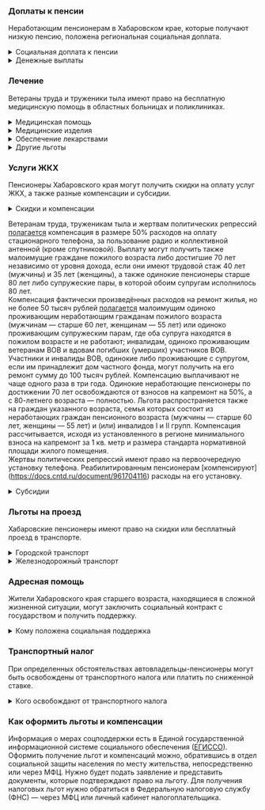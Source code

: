 ### Доплаты к пенсии
Неработающим пенсионерам в Хабаровском крае, которые получают низкую пенсию, положена региональная социальная доплата. 
<details>
<summary>Социальная доплата к пенсии</summary>
В Хабаровском крае региональный прожиточный минимум пенсионера превышает общефедеральный. Поэтому неработающим пенсионерам с низким размером пенсии производится региональная социальная доплата к пенсии до прожиточного минимума пенсионера — до 13 205 рублей. 
Для назначения доплаты в настоящее время необходимо обращаться в отдел социальной защиты населения по месту своего жительства. А с 2022 года доплата будет назначаться автоматически.
</details>
<details>

<summary>Денежные выплаты</summary>
Всем гражданам пожилого возраста [полагается](https://docs.cntd.ru/document/995111997) ежемесячная денежная выплата в сумме 720 рублей. Её назначают мужчинам старше 60 лет и женщинам, которые достигли возраста 55 лет, если они не относятся к льготным категориям. ЕДВ ветеранов труда составляет 940 рублей, а труженики тыла и жертвы политических репрессий получают по 1020 рублей. По желанию льготника полагающаяся ему выплата может быть заменена на проезд на общественном транспорте.
</details>

### Лечение
Ветераны труда и труженики тыла имеют право на бесплатную медицинскую помощь в областных больницах и поликлиниках. 
<details>

<summary>Медицинская помощь </summary>
Ветераны труда и труженики тыла, а также граждане пожилого возраста [сохраняют право](https://docs.cntd.ru/document/995111997) на обслуживание в поликлиниках и других медицинских учреждениях, к которым они были прикреплены в период работы до выхода на пенсию. Оказание медицинской помощи вне очереди полагается реабилитированным и пострадавшим от репрессий пенсионерам.
</details>
<details>

<summary>Медицинские изделия</summary>
Всем гражданам пожилого возраста, а также ветеранам труда, труженикам тыла и пострадавшим от политических репрессий пенсионерам [полагается](https://docs.cntd.ru/document/995111997) бесплатное изготовление и ремонт зубных протезов. Льгота не распространяется на расходы по оплате стоимости драгоценных металлов и металлокерамики. 
Труженики тыла и жертвы политических репрессий бесплатно обеспечиваются другими протезами и протезно-ортопедическими изделиями.</details>
<details>
<summary>Обеспечение лекарствами</summary>
Реабилитированных пенсионеров бесплатно [обеспечивают](https://docs.cntd.ru/document/995112000) лекарственными препаратами по рецептам врачей, а для тружеников тыла и пострадавших от политических репрессий стоимость лекарств снижается на 50%.
</details>
<details>
<summary>Другие льготы</summary>
Неработающие граждане пожилого возраста [обеспечиваются](https://docs.cntd.ru/document/995132127) санаторно-курортными путёвками по медицинским показаниям в порядке очерёдности, не чаще одного раза в два года. Если по заключению врача санаторно-курортное лечение по состоянию здоровья необходимо в определённые сроки, путёвку выдают вне очереди, независимо от даты получения последней путёвки. В первоочередном порядке [обеспечивают] (https://docs.cntd.ru/document/995112000) путёвками жертв политических репрессий.
</details>


### Услуги ЖКХ
Пенсионеры Хабаровского края могут получить скидки на оплату услуг ЖКХ, а также разные компенсации и субсидии. 

<details>
<summary>Скидки и компенсации</summary>
Ветеранам труда, реабилитированным и пострадавшим от репрессий пенсионерам, а также труженикам тыла выплачивается компенсация в размере 50% расходов на оплату жилого помещения, коммунальных услуг и взносов на капремонт. 
На [льготу](https://docs.cntd.ru/document/995111997) могут рассчитывать также малоимущие граждане пожилого возраста либо достигшие 70 лет независимо от уровня дохода, если они имеют трудовой стаж 40 лет (мужчины) и 35 лет (женщины), а также одинокие пенсионеры старше 80 лет или супружеская пара, в которой обоим супругам исполнилось 80 лет.  
Льготу получают также члены семьи, совместно проживающие с реабилитированным пенсионером. Компенсацию предоставляют, исходя из объёмов потребляемых услуг, но не более нормативов потребления.</details>

Ветеранам труда, труженикам тыла и жертвам политических репрессий [полагается](https://docs.cntd.ru/document/995111997) компенсация в размере 50% расходов на оплату стационарного телефона, за пользование радио и коллективной антенной (кроме спутниковой). Выплату могут получить также малоимущие граждане пожилого возраста либо достигшие 70 лет независимо от уровня дохода, если они имеют трудовой стаж 40 лет (мужчины) и 35 лет (женщины), а также одинокие пенсионеры старше 80 лет либо супружеские пары, в которой обоим супругам исполнилось 80 лет.  
Компенсация фактически произведённых расходов на ремонт жилья, но не более 50 тысяч рублей [полагается](https://docs.cntd.ru/document/995132127) малоимущим одиноко проживающим неработающим гражданам пожилого возраста (мужчинам — старше 60 лет, женщинам — 55 лет) или одиноко проживающим супружеским парам, где оба супруга находятся в пожилом возрасте и не работают; инвалидам, одиноко проживающим ветеранам ВОВ и вдовам погибших (умерших) участников ВОВ. Участники и инвалиды ВОВ, одинокие либо проживающие с супругом, если им принадлежит дом частного фонда, могут получить на его ремонт сумму до 100 тысяч рублей. Компенсацию выплачивают не чаще одного раза в три года.
Одинокие неработающие пенсионеры по достижении 70 лет освобождаются от взносов на капремонт на 50%, а с 80-летнего возраста — полностью. Льгота распространяется также на граждан указанного возраста, семья которых состоит из неработающих граждан пенсионного возраста (мужчины — старше 60 лет, женщины — 55 лет) и (или) инвалидов I и II групп. Компенсация рассчитывается, исходя из установленного в регионе минимального взноса на капремонт за 1 кв. метр и размера стандарта нормативной площади жилого помещения.  
Жертвы политических репрессий имеют право на первоочередную установку телефона. Реабилитированным пенсионерам [компенсируют] (https://docs.cntd.ru/document/961704116) расходы на его установку.
</details>

<details>
<summary>Субсидии</summary>
Пенсионеры могут оформить субсидию на оплату услуг ЖКХ при тратах на «коммуналку» более 22% совокупного дохода семьи. Этот порог снижается для малообеспеченных граждан: при доходах ниже прожиточного минимума доля расходов уменьшается на поправочный коэффициент, равный среднедушевому доходу семьи к прожиточному минимуму. 
</details>

### Льготы на проезд
Хабаровские пенсионеры имеют право на скидки или бесплатный проезд в транспорте. 
<details>
<summary>Городской транспорт</summary>
Мужчинам старше 60 лет, женщинам — 55 лет, ветеранам труда, труженикам тыла и жертвам политических репрессий, получающим ЕДВ, эта выплата может быть [заменена](https://docs.cntd.ru/document/995111997) на проезд на транспорте общего пользования (кроме такси) городского и пригородного сообщения по социальной транспортной карте или платёжной карте «Мир». Указанным категориям льготников, которые не пользуются бесплатным проездом по социальной транспортной карте, если у них или их супругов в собственности или пользовании есть садовые или огородные земельные участки, выплачивают [компенсацию] (https://docs.cntd.ru/document/465331670) расходов на оплату проезда к этим участкам. Выплата полагается за проезд на пригородном автомобильном и железнодорожном транспорте, а также водном транспорте внутригородского и пригородного сообщения. Компенсацию можно получить в том же году, когда совершались поездки, — начиная с 1 июня.
</details>
<details>
<summary>Железнодорожный транспорт</summary>
Реабилитированным пенсионерам один раз в год [компенсируется](https://docs.cntd.ru/document/995112000) стоимость поездки по территории России туда и обратно железнодорожным транспортом. При путешествии водным, воздушным или автомобильным транспортом вернут 50% затрат.
</details>

### Адресная помощь
Жители Хабаровского края старшего возраста, находящиеся в сложной жизненной ситуации, могут заключить социальный контракт с государством и получить поддержку.

<details>
<summary>Кому положена социальная поддержка</summary>
Пенсионерам, которые по не зависящим от них причинам оказались в трудной жизненной ситуации, оказывают адресную помощь. Она может быть в виде денежных выплат, ежемесячных или единовременных, либо в натуральной форме — обеспечения продуктами питания, одеждой и обувью, медикаментами и прочее. С нуждающимися пенсионерами может быть заключён социальный контракт.

</details>

### Транспортный налог
При определенных обстоятельствах автовладельцы-пенсионеры могут быть освобождены от транспортного налога или платить по сниженной ставке. 
<details>
<summary>Кого освобождают от транспортного налога</summary>
Мужчины, имеющие трудовой стаж не менее 40 лет, а женщины — не менее 35 лет (при проживании в районах Крайнего Севера и приравненных местностях — 35 и 30 лет стажа соответственно), ветераны труда и боевых действий, инвалиды III группы (при условии, что они признаны малоимущими), а также пострадавшие от радиации [освобождаются](https://www.nalog.gov.ru/rn77/service/tax/d1096265/) от уплаты транспортного налога за один легковой автомобиль или мотоцикл (мотороллер) с мощностью двигателя до 100 л. с. Инвалиды I и II групп получают льготу на один легковой автомобиль до 150 л. с. Ветераны ВОВ могут не уплачивать налог за один легковой автомобиль до 150 л. с. или мотоцикл (мотороллер), а также катер или моторную лодку до 60 л. с., если они зарегистрированы до 1 июля 2003 года.
</details>

### Как оформить льготы и компенсации 
Информация о мерах соцподдержки есть в Единой государственной информационной системе социального обеспечения ([ЕГИССО]( http://egisso.ru/site/client/#/)). Оформить получение льгот и компенсаций можно, обратившись в отдел социальной защиты населения по месту жительства, непосредственно или через МФЦ. Нужно будет подать заявление и представить документы, которые подтверждают право на льготу. Для получения налоговых льгот нужно обратиться в Федеральную налоговую службу (ФНС) — через МФЦ или личный кабинет налогоплательщика.
















